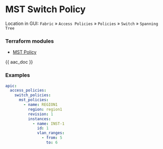 # MST Switch Policy

Location in GUI:
`Fabric` » `Access Policies` » `Policies` » `Switch` » `Spanning Tree`

### Terraform modules

* [MST Policy](https://registry.terraform.io/modules/netascode/mst-policy/aci/latest)

{{ aac_doc }}

### Examples

```yaml
apic:
  access_policies:
    switch_policies:
      mst_policies:
        - name: REGION1
          region: region1
          revision: 1
          instances:
            - name: INST-1
              id: 1
              vlan_ranges:
                - from: 5
                  to: 6
```
